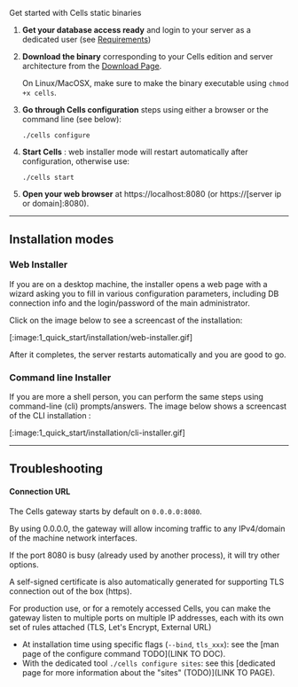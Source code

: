 Get started with Cells static binaries

1. **Get your database access ready** and login to your server as a dedicated user (see [Requirements](./requirements'))
   

2. **Download the binary** corresponding to your Cells edition and server architecture from the [Download Page](/en/download).
   
   On Linux/MacOSX, make sure to make the binary executable using `chmod +x cells`. 
   

3. **Go through Cells configuration** steps using either a browser or the command line (see below):
   
   `./cells configure`


4. **Start Cells** : web installer mode will restart automatically after configuration, otherwise use:
    
   `./cells start`
   

5. **Open your web browser** at https://localhost:8080 (or https://[server ip or domain]:8080).

-----
## Installation modes

### Web Installer

If you are on a desktop machine, the installer opens a web page with a wizard asking you to fill in various configuration parameters, including DB connection info and the login/password of the main administrator.

Click on the image below to see a screencast of the installation:

[:image:1_quick_start/installation/web-installer.gif]

After it completes, the server restarts automatically and you are good to go.

### Command line Installer

If you are more a shell person, you can perform the same steps using command-line (cli) prompts/answers. 
The image below shows a screencast of the CLI installation :

[:image:1_quick_start/installation/cli-installer.gif]

-----

## Troubleshooting

#### Connection URL 

The Cells gateway starts by default on `0.0.0.0:8080`.

By using 0.0.0.0, the gateway will allow incoming traffic to any IPv4/domain of the machine network interfaces.

If the port 8080 is busy (already used by another process), it will try other options.

A self-signed certificate is also automatically generated for supporting TLS connection out of the box (https).

For production use, or for a remotely accessed Cells, you can make the gateway listen to multiple ports on multiple IP addresses,
each with its own set of rules attached (TLS, Let's Encrypt, External URL)

 - At installation time using specific flags (`--bind`, `tls_xxx`): see the [man page of the configure command TODO](LINK TO DOC). 
 - With the dedicated tool `./cells configure sites`: see this [dedicated page for more information about the "sites" (TODO)](LINK TO PAGE).